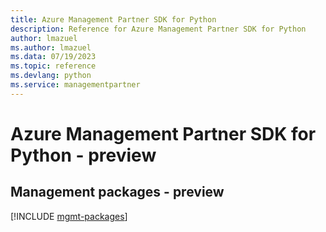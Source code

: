 ```yaml
---
title: Azure Management Partner SDK for Python
description: Reference for Azure Management Partner SDK for Python
author: lmazuel
ms.author: lmazuel
ms.data: 07/19/2023
ms.topic: reference
ms.devlang: python
ms.service: managementpartner
---
```

# Azure Management Partner SDK for Python - preview

## Management packages - preview
[!INCLUDE [mgmt-packages](management-partner-mgmt-index.md)]